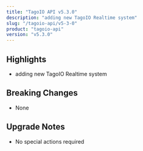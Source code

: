 ```yaml
---
title: "TagoIO API v5.3.0"
description: "adding new TagoIO Realtime system"
slug: "/tagoio-api/v5-3-0"
product: "tagoio-api"
version: "v5.3.0"
---
```


## Highlights

- adding new TagoIO Realtime system

## Breaking Changes

- None

## Upgrade Notes

- No special actions required
